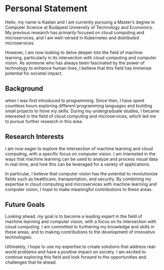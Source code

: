 # Personal Statement
Hello, my name is Kaelan and I am currently pursuing a Master’s degree in Computer Science at Budapest University of Technology and Economics. My previous research has primarily focused on cloud computing and microservices, and I am well-versed in Kubernetes and distributed microservices.

However, I am now looking to delve deeper into the field of machine learning, particularly in its intersection with cloud computing and computer vision. As someone who has always been fascinated by the power of technology to enhance human lives, I believe that this field has immense potential for societal impact.

## Background
when I was first introduced to programming. Since then, I have spent countless hours exploring different programming languages and building small projects to hone my skills. During my undergraduate studies, I became interested in the field of cloud computing and microservices, which led me to pursue further research in this area.

## Research Interests
I am now eager to explore the intersection of machine learning and cloud computing, with a specific focus on computer vision. I am interested in the ways that machine learning can be used to analyze and process visual data in real-time, and how this can be leveraged for a variety of applications.

In particular, I believe that computer vision has the potential to revolutionize fields such as healthcare, transportation, and security. By combining my expertise in cloud computing and microservices with machine learning and computer vision, I hope to make meaningful contributions to these areas.

## Future Goals
Looking ahead, my goal is to become a leading expert in the field of machine learning and computer vision, with a focus on its intersection with cloud computing. I am committed to furthering my knowledge and skills in these areas, and to making contributions to the development of innovative technologies.

Ultimately, I hope to use my expertise to create solutions that address real-world problems and have a positive impact on society. I am excited to continue exploring this field and look forward to the opportunities and challenges that lie ahead.
